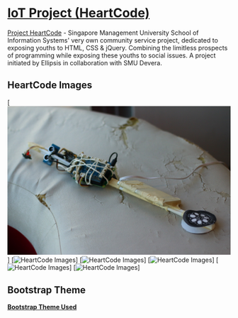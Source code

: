 # [IoT Project (HeartCode)](https://nicolaswee.github.io/HeartCode-SmartWalker/)

[Project HeartCode](https://smuheartcode.sg/) - Singapore Management University School of Information Systems' very own community service project, dedicated to exposing youths to HTML, CSS & jQuery. Combining the limitless prospects of programming while exposing these youths to social issues. A project initiated by Ellipsis in collaboration with SMU Devera.

## HeartCode Images

[![HeartCode Images](img/7.jpeg)]
[![HeartCode Images](img/2.JPG)]
[![HeartCode Images](img/3.JPG)]
[![HeartCode Images](img/4.JPG)]
[![HeartCode Images](img/5.JPG)]
[![HeartCode Images](img/6.JPG)]

## Bootstrap Theme

**[Bootstrap Theme Used](https://blackrockdigital.github.io/startbootstrap-creative/)**